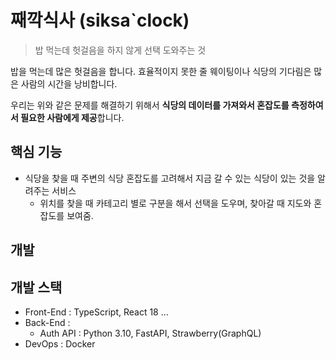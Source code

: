 # 째깍식사 (siksa`clock)

> 밥 먹는데 헛걸음을 하지 않게 선택 도와주는 것

밥을 먹는데 많은 헛걸음을 합니다. 효율적이지 못한 줄 웨이팅이나 식당의 기다림은 많은 사람의 시간을 낭비합니다.

우리는 위와 같은 문제를 해결하기 위해서 <strong>식당의 데이터를 가져와서 혼잡도를 측정하여서 필요한 사람에게 제공</strong>합니다.

## 핵심 기능

- 식당을 찾을 때 주변의 식당 혼잡도를 고려해서 지금 갈 수 있는 식당이 있는 것을 알려주는 서비스
    - 위치를 찾을 때 카테고리 별로 구분을 해서 선택을 도우며, 찾아갈 때 지도와 혼잡도를 보여줌.

## 개발

## 개발 스택

- Front-End : TypeScript, React 18 ...
- Back-End :
    - Auth API : Python 3.10, FastAPI, Strawberry(GraphQL)
- DevOps : Docker
